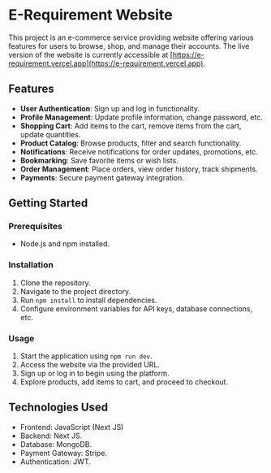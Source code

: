 # E-Requirement Website

This project is an e-commerce service providing website offering various features for users to browse, shop, and manage their accounts. The live version of the website is currently accessible at [https://e-requirement.vercel.app](https://e-requirement.vercel.app).

## Features

- **User Authentication**: Sign up and log in functionality.
- **Profile Management**: Update profile information, change password, etc.
- **Shopping Cart**: Add items to the cart, remove items from the cart, update quantities.
- **Product Catalog**: Browse products, filter and search functionality.
- **Notifications**: Receive notifications for order updates, promotions, etc.
- **Bookmarking**: Save favorite items or wish lists.
- **Order Management**: Place orders, view order history, track shipments.
- **Payments**: Secure payment gateway integration.

## Getting Started

### Prerequisites

- Node.js and npm installed.

### Installation

1. Clone the repository.
2. Navigate to the project directory.
3. Run `npm install` to install dependencies.
4. Configure environment variables for API keys, database connections, etc.

### Usage

1. Start the application using `npm run dev`.
2. Access the website via the provided URL.
3. Sign up or log in to begin using the platform.
4. Explore products, add items to cart, and proceed to checkout.

## Technologies Used

- Frontend: JavaScript (Next JS)
- Backend: Next JS.
- Database: MongoDB.
- Payment Gateway: Stripe.
- Authentication: JWT.
